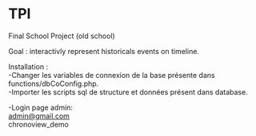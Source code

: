 # TPI

Final School Project (old school)

Goal : interactivly represent historicals events on timeline.

Installation :  
-Changer les variables de connexion de la base présente dans functions/dbCoConfig.php.  
-Importer les scripts sql de structure et données présent dans database. 

-Login page admin:  
admin@gmail.com <br>
chronoview_demo <br>
